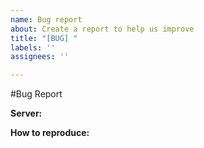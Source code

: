 ```yaml
---
name: Bug report
about: Create a report to help us improve
title: "[BUG] "
labels: ''
assignees: ''

---
```


#Bug Report


**Server:** 

**How to reproduce:**
